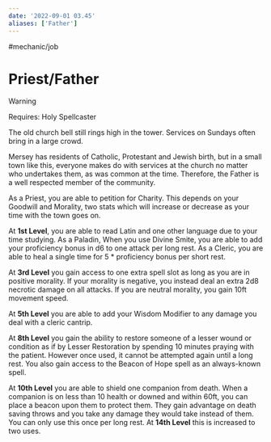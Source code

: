 ```yaml
---
date: '2022-09-01 03.45'
aliases: ['Father']
---
```


#mechanic/job 

# Priest/Father

> [!warning]
> Requires: Holy Spellcaster

The old church bell still rings high in the tower. Services on Sundays often bring in a large crowd. 

Mersey has residents of Catholic, Protestant and Jewish birth, but in a small town like this, everyone makes do with services at the church no matter who undertakes them, as was common at the time. Therefore, the Father is a well respected member of the community.

As a Priest, you are able to petition for Charity. This depends on your Goodwill and Morality, two stats which will increase or decrease as your time with the town goes on.

At **1st Level**, you are able to read Latin and one other language due to your time studying. As a Paladin, When you use Divine Smite, you are able to add your proficiency bonus in d6 to one attack per long rest. As a Cleric, you are able to heal a single time for 5 * proficiency bonus per short rest.

At **3rd Level** you gain access to one extra spell slot as long as you are in positive morality. If your morality is negative, you instead deal an extra 2d8 necrotic damage on all attacks. If you are neutral morality, you gain 10ft movement speed.

At **5th Level** you are able to add your Wisdom Modifier to any damage you deal with a cleric cantrip. 

At **8th Level** you gain the ability to restore someone of a lesser wound or condition as if by Lesser Restoration by spending 10 minutes praying with the patient. However once used, it cannot be attempted again until a long rest. You also gain access to the Beacon of Hope spell as an always-known spell.

At **10th Level** you are able to shield one companion from death. When a companion is on less than 10 health or downed and within 60ft, you can place a beacon upon them to protect them. They gain advantage on death saving throws and you take any damage they would take instead of them. You can only use this once per long rest. At **14th Level** this is increased to two uses.

